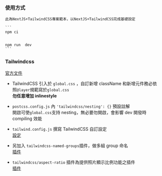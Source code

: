 ### 使用方式

    此為NextJS+TailwindCSS專案範本，以NextJS+TailwindCSS完成基礎設定

    ```
    npm ci


    npm run  dev
    ```

### Tailwindcss

[官方文件](https://tailwindcss.tw/docs)

-   TailwindCSS 引入於 `global.css` ，自訂新增 className 和新增元件務必依照`@layer`規範寫於`global.css`
    <br>
    **勿任意增加 inlinestyle**

-   `postcss.config.js` 內 `'tailwindcss/nesting': {}` 預設註解<br>
    開啟可使`global.css`支持 nesting，無必要勿開啟，會影響 dev 開發時 compiling 效能

-   `tailwind.config.js` 撰寫 TailwindCSS 自訂設定 <br>
    [設定](https://tailwindcss.tw/docs/configuration)

-   另加入 `tailwindcss-named-groups`插件，做多組 group 命名<br>
    [插件](https://www.npmjs.com/package/tailwindcss-named-groups)
-   `tailwindcss/aspect-ratio` 插件為提供照片顯示比例功能之插件 <br>
    [插件](https://www.npmjs.com/package/@tailwindcss/aspect-ratio)
